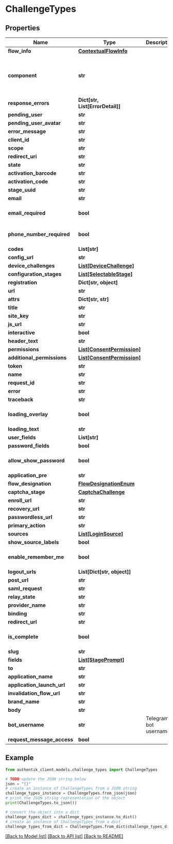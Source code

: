 # ChallengeTypes


## Properties

Name | Type | Description | Notes
------------ | ------------- | ------------- | -------------
**flow_info** | [**ContextualFlowInfo**](ContextualFlowInfo.md) |  | [optional] 
**component** | **str** |  | [optional] [default to 'ak-stage-user-login']
**response_errors** | **Dict[str, List[ErrorDetail]]** |  | [optional] 
**pending_user** | **str** |  | 
**pending_user_avatar** | **str** |  | 
**error_message** | **str** |  | [optional] 
**client_id** | **str** |  | 
**scope** | **str** |  | 
**redirect_uri** | **str** |  | 
**state** | **str** |  | 
**activation_barcode** | **str** |  | 
**activation_code** | **str** |  | 
**stage_uuid** | **str** |  | 
**email** | **str** |  | [optional] 
**email_required** | **bool** |  | [optional] [default to True]
**phone_number_required** | **bool** |  | [optional] [default to True]
**codes** | **List[str]** |  | 
**config_url** | **str** |  | 
**device_challenges** | [**List[DeviceChallenge]**](DeviceChallenge.md) |  | 
**configuration_stages** | [**List[SelectableStage]**](SelectableStage.md) |  | 
**registration** | **Dict[str, object]** |  | 
**url** | **str** |  | 
**attrs** | **Dict[str, str]** |  | 
**title** | **str** |  | [optional] 
**site_key** | **str** |  | 
**js_url** | **str** |  | 
**interactive** | **bool** |  | 
**header_text** | **str** |  | [optional] 
**permissions** | [**List[ConsentPermission]**](ConsentPermission.md) |  | 
**additional_permissions** | [**List[ConsentPermission]**](ConsentPermission.md) |  | 
**token** | **str** |  | 
**name** | **str** |  | 
**request_id** | **str** |  | 
**error** | **str** |  | [optional] 
**traceback** | **str** |  | [optional] 
**loading_overlay** | **bool** |  | [optional] [default to False]
**loading_text** | **str** |  | 
**user_fields** | **List[str]** |  | 
**password_fields** | **bool** |  | 
**allow_show_password** | **bool** |  | [optional] [default to False]
**application_pre** | **str** |  | [optional] 
**flow_designation** | [**FlowDesignationEnum**](FlowDesignationEnum.md) |  | 
**captcha_stage** | [**CaptchaChallenge**](CaptchaChallenge.md) |  | [optional] 
**enroll_url** | **str** |  | [optional] 
**recovery_url** | **str** |  | [optional] 
**passwordless_url** | **str** |  | [optional] 
**primary_action** | **str** |  | 
**sources** | [**List[LoginSource]**](LoginSource.md) |  | [optional] 
**show_source_labels** | **bool** |  | 
**enable_remember_me** | **bool** |  | [optional] [default to True]
**logout_urls** | **List[Dict[str, object]]** |  | [optional] 
**post_url** | **str** |  | [optional] 
**saml_request** | **str** |  | [optional] 
**relay_state** | **str** |  | [optional] 
**provider_name** | **str** |  | [optional] 
**binding** | **str** |  | [optional] 
**redirect_url** | **str** |  | [optional] 
**is_complete** | **bool** |  | [optional] [default to False]
**slug** | **str** |  | 
**fields** | [**List[StagePrompt]**](StagePrompt.md) |  | 
**to** | **str** |  | 
**application_name** | **str** |  | [optional] 
**application_launch_url** | **str** |  | [optional] 
**invalidation_flow_url** | **str** |  | [optional] 
**brand_name** | **str** |  | 
**body** | **str** |  | 
**bot_username** | **str** | Telegram bot username | 
**request_message_access** | **bool** |  | 

## Example

```python
from authentik_client.models.challenge_types import ChallengeTypes

# TODO update the JSON string below
json = "{}"
# create an instance of ChallengeTypes from a JSON string
challenge_types_instance = ChallengeTypes.from_json(json)
# print the JSON string representation of the object
print(ChallengeTypes.to_json())

# convert the object into a dict
challenge_types_dict = challenge_types_instance.to_dict()
# create an instance of ChallengeTypes from a dict
challenge_types_from_dict = ChallengeTypes.from_dict(challenge_types_dict)
```
[[Back to Model list]](../README.md#documentation-for-models) [[Back to API list]](../README.md#documentation-for-api-endpoints) [[Back to README]](../README.md)



